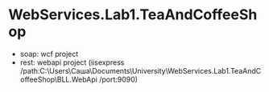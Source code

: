# WebServices.Lab1.TeaAndCoffeeShop

- soap: wcf project
- rest: webapi project (iisexpress /path:C:\Users\Саша\Documents\University\WebServices.Lab1.TeaAndCoffeeShop\BLL.WebApi /port:9090)
